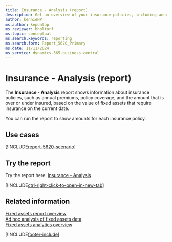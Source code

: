 ```yaml
---
title: Insurance - Analysis (report)
description: Get an overview of your insurance policies, including annual premiums, policy coverage, and information about over or underinsured assets.
author: kennieNP
ms.author: kepontop
ms.reviewer: bholtorf
ms.topic: conceptual
ms.search.keywords: reporting
ms.search.form: Report_5620_Primary
ms.date: 11/11/2024
ms.service: dynamics-365-business-central
---
```


# Insurance - Analysis (report)

The **Insurance - Analysis** report shows information about insurance policies, such as annual premiums, policy coverage, and the amount that is over or under insured, based on the value of fixed assets that require insurance on the current date.

You can run the report to show amounts for each insurance policy.

## Use cases

[!INCLUDE[report-5620-scenario](../includes/report-5620-scenario-include.md)]

<!-- 

Prompt

Below is a report in an ERP system. Provide 3-4 use cases for different personas working with fixed asset management or finance for fixed assets.

Format like this:    
  
As a <persona>, use the report to    
* use case 1  
* use case 2    

Do not capitalize the persona names. 

Do not start lines with "Use the data to"

## Report name
Insurance - Analysis

## Report description

### What the report does

### Use cases

Please include your data sources and URLs

-->

## Try the report

Try the report here: [Insurance - Analysis](https://businesscentral.dynamics.com?report=5620)

[!INCLUDE[ctrl-right-click-to-open-in-new-tab](../includes/ctrl-right-click-to-open-in-new-tab.md)]

## Related information

[Fixed assets report overview](../fa-reports.md)  
[Ad hoc analysis of fixed assets data](../ad-hoc-analysis-fa.md)  
[Fixed assets analytics overview](../fa-analytics-overview.md)  

[!INCLUDE[footer-include](../includes/footer-banner.md)]
